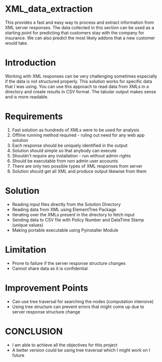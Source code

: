 # XML_data_extraction

This provides a fast and easy way to process and extract information from XML server responses. The data collected in this section can be used as a starting point for predicting that customers stay with the company for insurance. We can also predict the most likely addons that a new customer would take.

# Introduction

Working with XML responses can be very challenging sometimes especially if the data is not structured properly. This solution works for specific data that I was using. You can use this approach to read data from XMLs in a directory and create results in CSV format. The tabular output makes sense and is more readable.

# Requirements

1. Fast solution as hundreds of XMLs were to be used for analysis
2. Offline running method required - ruling out need for any web app solution
3. Each response should be uniquely identified in the output
4. Solution should simple so that anybody can execute
5. Shouldn't require any installation - run without admin rights
6. Should be executable from non admin user accounts
7. There are only two possible types of XML responses from server
8. Solution should get all XML and produce output likewise from them

# Solution

- Reading input files directly from the Solution Directory
- Reading data from XML using ElementTree Package
- Iterating over the XMLs present in the directory to fetch input
- Sending data to CSV file with Policy Number and DataTime Stamp (unique values)
- Making portable executable using Pyinstaller Module

# Limitation
- Prone to failure if the server response structure changes
- Cannot share data as it is confidential

# Improvement Points

- Can use tree traversal for searching the nodes (computation intensive)
- Using tree structure can prevent errors that might come up due to server response structure change

# CONCLUSION

- I am able to achieve all the objectives for this project
- A better version could be using tree traversal which I might work on I future
